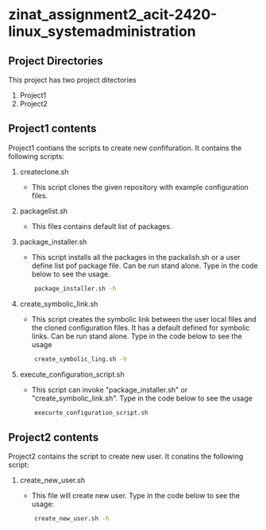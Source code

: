 # zinat_assignment2_acit-2420-linux_systemadministration

## Project Directories
This project has two project ditectories
1. Project1
2. Project2

## Project1 contents
Project1 contians the scripts to create new confifuration. It contains the following scripts:

1. createclone.sh
    - This script clones the given repository with example configuration files.

2. packagelist.sh
    - This files contains default list of packages.

3. package_installer.sh
    - This script installs all the packages in the packalish.sh or a user define list pof package file. Can be run stand alone. Type in the code below to see the usage.

    ```bash
        package_installer.sh -h
    ```
4. create_symbolic_link.sh 
    - This script creates the symbolic link between the user local files and the cloned configuration files. It has a default defined for symbolic links. Can be run stand alone. Type in the code below to see the usage

    ```bash
        create_symbolic_ling.sh -h
    ```
5. execute_configuration_script.sh
    - This script can invoke "package_installer.sh" or "create_symbolic_link.sh". Type in the code below to see the usage
    
    ```bash
        execurte_configuration_script.sh
    ```

## Project2 contents
Project2 contains the script to create new user. It conatins the following script:

1. create_new_user.sh
    - This file will create new user. Type in the code below to see the usage:

    ```bash
        create_new_user.sh -h
    ```



